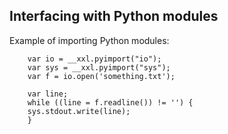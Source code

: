 ## Interfacing with Python modules

Example of importing Python modules:

```
    var io = __xxl.pyimport("io");
    var sys = __xxl.pyimport("sys");
    var f = io.open('something.txt');

    var line;
    while ((line = f.readline()) != '') {
	sys.stdout.write(line);
    }
```
